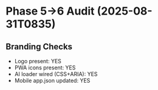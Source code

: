 # Phase 5→6 Audit (2025-08-31T0835)

## Branding Checks
- Logo present: YES
- PWA icons present: YES
- AI loader wired (CSS+ARIA): YES
- Mobile app.json updated: YES

